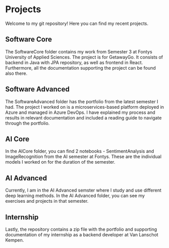 # Projects
Welcome to my git repository! Here you can find my recent projects. 
## Software Core
The SoftwareCore folder contains my work from Semester 3 at Fontys University of Applied Sciences. The project is for GetawayGo. It consists of backend in Java with JPA repository, as well as frontend in React. Furthermore, all the documentation supporting the project can be found also there. 
## Software Advanced
The SoftwareAdvanced folder has the portfolio from the latest semester I had. The project I worked on is a microservices-based platform deployed in Azure and managed in Azure DevOps. I have explained my process and results in relevant documentation and included a reading guide to navigate through the portfolio.
## AI Core
In the AICore folder, you can find 2 notebooks - SentimentAnalysis and ImageRecognition from the AI semester at Fontys. These are the individual models I worked on for the duration of the semester.
## AI Advanced
Currently, I am in the AI Advanced semster where I study and use different deep learning methods. In the AI Advanced folder, you can see my exercises and projects in that semester.
## Internship
Lastly, the repository contains a zip file with the portfolio and supporting documentation of my internship as a backend developer at Van Lanschot Kempen.
